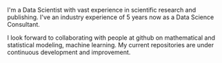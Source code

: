 I'm a Data Scientist with vast experience in scientific research and publishing.
I've an industry experience of 5 years now as a Data Science Consultant.

I look forward to collaborating with people at github on mathematical and statistical modeling,
machine learning. My current repositories are under continuous development and improvement. 
